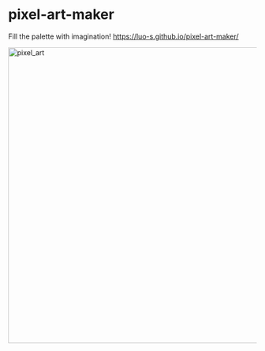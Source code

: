 # pixel-art-maker

Fill the palette with imagination! https://luo-s.github.io/pixel-art-maker/

<img width="600" alt="pixel_art" src="https://github.com/luo-s/pixel-art/assets/40323042/2bf8f0d8-18fc-4740-aba9-3800cc1f43c3">


